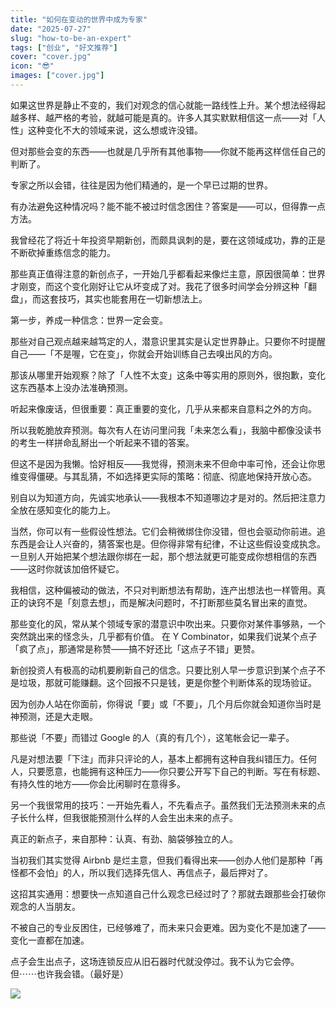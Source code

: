 ```yaml
---
title: "如何在变动的世界中成为专家"
date: "2025-07-27"
slug: "how-to-be-an-expert"
tags: ["创业", "好文推荐"]
cover: "cover.jpg"
icon: "😎"
images: ["cover.jpg"]
---
```

如果这世界是静止不变的，我们对观念的信心就能一路线性上升。某个想法经得起越多样、越严格的考验，就越可能是真的。许多人其实默默相信这一点——对「人性」这种变化不大的领域来说，这么想或许没错。



但对那些会变的东西——也就是几乎所有其他事物——你就不能再这样信任自己的判断了。



专家之所以会错，往往是因为他们精通的，是一个早已过期的世界。



有办法避免这种情况吗？能不能不被过时信念困住？答案是——可以，但得靠一点方法。



我曾经花了将近十年投资早期新创，而颇具讽刺的是，要在这领域成功，靠的正是不断砍掉重练信念的能力。



那些真正值得注意的新创点子，一开始几乎都看起来像烂主意，原因很简单：世界才刚变，而这个变化刚好让它从坏变成了对。我花了很多时间学会分辨这种「翻盘」，而这套技巧，其实也能套用在一切新想法上。



第一步，养成一种信念：世界一定会变。



那些对自己观点越来越笃定的人，潜意识里其实是认定世界静止。只要你不时提醒自己——「不是喔，它在变」，你就会开始训练自己去嗅出风的方向。



那该从哪里开始观察？除了「人性不太变」这条中等实用的原则外，很抱歉，变化这东西基本上没办法准确预测。



听起来像废话，但很重要：真正重要的变化，几乎从来都来自意料之外的方向。



所以我乾脆放弃预测。每次有人在访问里问我「未来怎么看」，我脑中都像没读书的考生一样拼命乱掰出一个听起来不错的答案。



但这不是因为我懒。恰好相反——我觉得，预测未来不但命中率可怜，还会让你思维变得僵硬。与其乱猜，不如选择更实际的策略：彻底、彻底地保持开放心态。



别自以为知道方向，先诚实地承认——我根本不知道哪边才是对的。然后把注意力全放在感知变化的能力上。



当然，你可以有一些假设性想法。它们会稍微绑住你没错，但也会驱动你前进。追东西是会让人兴奋的，猜答案也是。但你得非常有纪律，不让这些假设变成执念。
一旦别人开始把某个想法跟你绑在一起，那个想法就更可能变成你想相信的东西——这时你就该加倍怀疑它。



我相信，这种偏被动的做法，不只对判断想法有帮助，连产出想法也一样管用。真正的诀窍不是「刻意去想」，而是解决问题时，不打断那些莫名冒出来的直觉。



那些变化的风，常从某个领域专家的潜意识中吹出来。只要你对某件事够熟，一个突然跳出来的怪念头，几乎都有价值。
在 Y Combinator，如果我们说某个点子「疯了点」，那通常是称赞——搞不好还比「这点子不错」更赞。



新创投资人有极高的动机要刷新自己的信念。只要比别人早一步意识到某个点子不是垃圾，那就可能赚翻。这个回报不只是钱，更是你整个判断体系的现场验证。



因为创办人站在你面前，你得说「要」或「不要」，几个月后你就会知道你当时是神预测，还是大走眼。



那些说「不要」而错过 Google 的人（真的有几个），这笔帐会记一辈子。



凡是对想法要「下注」而非只评论的人，基本上都拥有这种自我纠错压力。任何人，只要愿意，也能拥有这种压力——你只要公开写下自己的判断。写在有标题、有持久性的地方——你会比闲聊时在意得多。



另一个我很常用的技巧：一开始先看人，不先看点子。虽然我们无法预测未来的点子长什么样，但我很能预测什么样的人会生出未来的点子。



真正的新点子，来自那种：认真、有劲、脑袋够独立的人。



当初我们其实觉得 Airbnb 是烂主意，但我们看得出来——创办人他们是那种「再怪都不会怕」的人，所以我们选择先信人、再信点子，最后押对了。



这招其实通用：想要快一点知道自己什么观念已经过时了？那就去跟那些会打破你观念的人当朋友。



不被自己的专业反困住，已经够难了，而未来只会更难。因为变化不是加速了——变化一直都在加速。



点子会生出点子，这场连锁反应从旧石器时代就没停过。我不认为它会停。
但⋯⋯也许我会错。（最好是）




![](https://prod-files-secure.s3.us-west-2.amazonaws.com/112d0858-5090-4d34-a606-b75eb8d65fd2/46476355-9cf3-4e99-9b7a-3531bc426380/1000202064.png?X-Amz-Algorithm=AWS4-HMAC-SHA256&X-Amz-Content-Sha256=UNSIGNED-PAYLOAD&X-Amz-Credential=ASIAZI2LB4664WJX4P7W%2F20250926%2Fus-west-2%2Fs3%2Faws4_request&X-Amz-Date=20250926T151342Z&X-Amz-Expires=3600&X-Amz-Security-Token=IQoJb3JpZ2luX2VjEAcaCXVzLXdlc3QtMiJHMEUCIQDG7SCDsbKEHWWf3bXdpu%2BBHbtIdZHykuTwsogh1HAGewIgBTcxWcxFKOg%2Bjc%2BZ79fx%2BfZIa2GNVCRCH6zWllskv2cqiAQIkP%2F%2F%2F%2F%2F%2F%2F%2F%2F%2FARAAGgw2Mzc0MjMxODM4MDUiDPM2pUz39v1zZNFvRCrcA%2BtlvIueHoelCMT863iRPvxDwbWtIuIJxv2Bcu4GJDpJJHLyK7YJpObeJjfTtZhG7JhUwQq2IOg9SRI%2Fhsp%2BA%2BReffI6yxZ0sDNioeq4nVu4ZbzyeM29Qm3sIsPSDcjozW9h0RJM7%2B9wwml%2BYOnMFS40eNe0KutdOhCexGpn5Zr2Yx2ozH8SmJjZGvjV8Hz%2FOvw49b0WLM3pJNeU%2F1K4Z4FeM9Ohp5dCLs5BLP%2FwaPgVZMFxjLg3CH6RLCqR0xhvVAq264N%2F%2F%2BM1B4iA2w5uoIqfq6g3m%2BCqAweTUL7naN6I3uytU8AFs22lozPcoj08ColKwHtqU5ewZGLtepQdQiPXV2csYsmW0oIuni%2Fp%2BwtVojUArfJqLGPpceJM14bTx7d%2B8WkFEeWQ%2F0Mo%2B5Ey4ri16QsXXixDroAPUfX2Ic5%2Bhlt0dG2GOC9AE6Jx21jOO9RNP8itxXaEVLsbxFRtCl1cG5l8vLPkplfE72YyTfVUd%2F09ylKbzCRWnmpofrxZQXZbzg3S70pq5B%2FwaLp3MKC7Ze3nX9VmrXVr4ZhvdrvQVSoSG%2FGOx24q2r9UTl5%2B%2FsTaED0MhfSGOcRX1N73QhMEbZ9%2BXBD%2F1MbmDl5FXoKo1Q%2F7hPZgxwcAtkGbMKjM2sYGOqUBxEpzXhkcR0UP1VKg5jBFdOrgaPThW4YvYGZflV25Hd6DZdTFZlUKAra%2FO7ALqmlAk1egck83d4z5qwCtiUyV0%2BAZyaxycSo1n37JfO0BKNO%2Fh%2FNdIxaqN4r8fK7WPCVulh0aFBrQm%2BFU407uOGqD2V58z%2BJWFU5nORXaJ8pE%2FAdonjppUBWivnvWM%2BkkGjzj28gJcjxqavAvS4GLvEeoyCPqMHEU&X-Amz-Signature=87ce4ca60508586814381d003fda25c7920054f455e386d443cc4387dd0c6806&X-Amz-SignedHeaders=host&x-amz-checksum-mode=ENABLED&x-id=GetObject)

